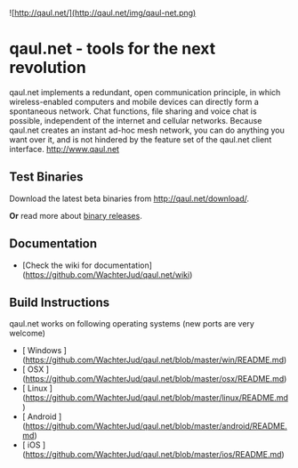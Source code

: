 ![http://qaul.net/](http://qaul.net/img/qaul-net.png)

qaul.net - tools for the next revolution
========================================

qaul.net implements a redundant, open communication principle, in which wireless-enabled computers and mobile devices can directly form a spontaneous network. Chat functions, file sharing and voice chat is possible, independent of the internet and cellular networks. Because qaul.net creates an instant ad-hoc mesh network, you can do anything you want over it, and is not hindered by the feature set of the qaul.net client interface.
http://www.qaul.net


Test Binaries
--------------

Download the latest beta binaries from http://qaul.net/download/.

**Or** read more about [binary releases](https://github.com/WachterJud/qaul.net/tree/master/binary_release).


Documentation
--------------

* [Check the wiki for documentation] (https://github.com/WachterJud/qaul.net/wiki)


Build Instructions
-----------------------------

qaul.net works on following operating systems (new ports are very welcome)

* [ Windows ] (https://github.com/WachterJud/qaul.net/blob/master/win/README.md)
* [ OSX ]     (https://github.com/WachterJud/qaul.net/blob/master/osx/README.md)
* [ Linux ]   (https://github.com/WachterJud/qaul.net/blob/master/linux/README.md)
* [ Android ] (https://github.com/WachterJud/qaul.net/blob/master/android/README.md)
* [ iOS ]     (https://github.com/WachterJud/qaul.net/blob/master/ios/README.md)
